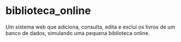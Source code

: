 # biblioteca_online
Um sistema web que adiciona, consulta, edita e exclui os livros de um banco de dados, simulando uma pequena biblioteca online.
